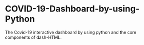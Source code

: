 # COVID-19-Dashboard-by-using-Python
The Covid-19 interactive dashboard by using python and the core components of dash-HTML.
